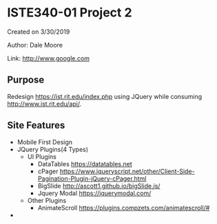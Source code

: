 # ISTE340-01 Project 2
Created on 3/30/2019

Author: Dale Moore

Link: http://www.google.com

## Purpose 
Redesign https://ist.rit.edu/index.php using JQuery while consuming http://www.ist.rit.edu/api/.

## Site Features
* Mobile First Design
* JQuery Plugins(4 Types)
    * UI Plugins
        * DataTables https://datatables.net
        * cPager https://www.jqueryscript.net/other/Client-Side-Pagination-Plugin-jQuery-cPager.html
        * BigSlide http://ascott1.github.io/bigSlide.js/
        * Jquery Modal https://jquerymodal.com/
    * Other Plugins
        * AnimateScroll https://plugins.compzets.com/animatescroll/#
*
